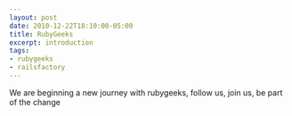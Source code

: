 ```yaml
---
layout: post
date: 2010-12-22T18:10:00-05:00
title: RubyGeeks
excerpt: introduction
tags:
- rubygeeks
- railsfactory
---
```

We are beginning a new journey with rubygeeks, follow us, join us, be part of the change


